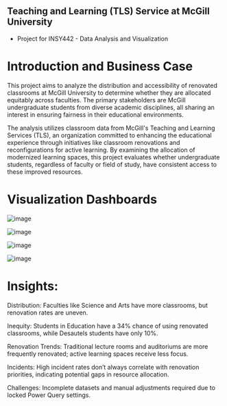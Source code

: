 ## Teaching and Learning (TLS) Service at McGill University
- Project for INSY442 - Data Analysis and Visualization

# Introduction and Business Case
This project aims to analyze the distribution and accessibility of renovated classrooms at McGill University to determine whether they are allocated equitably across faculties. The primary stakeholders are McGill undergraduate students from diverse academic disciplines, all sharing an interest in ensuring fairness in their educational environments.

The analysis utilizes classroom data from McGill's Teaching and Learning Services (TLS), an organization committed to enhancing the educational experience through initiatives like classroom renovations and reconfigurations for active learning. By examining the allocation of modernized learning spaces, this project evaluates whether undergraduate students, regardless of faculty or field of study, have consistent access to these improved resources.

# Visualization Dashboards

![image](https://github.com/user-attachments/assets/101ed8df-c9dd-414e-b33b-5852ae9acc28)


![image](https://github.com/user-attachments/assets/ebf01d62-dc0a-4abf-8543-d71245f9e56b)

![image](https://github.com/user-attachments/assets/745284a1-8946-41e0-9ad9-cdf27de18270)


![image](https://github.com/user-attachments/assets/68e5a129-e29b-443f-ab82-558f87e7a0eb)


# Insights:
  Distribution: Faculties like Science and Arts have more classrooms, but renovation rates are uneven.

  Inequity: Students in Education have a 34% chance of using renovated classrooms, while Desautels students have only 10%.

  Renovation Trends: Traditional lecture rooms and auditoriums are more frequently renovated; active learning spaces receive less focus.

  Incidents: High incident rates don’t always correlate with renovation priorities, indicating potential gaps in resource allocation.

  Challenges: Incomplete datasets and manual adjustments required due to locked Power Query settings.
